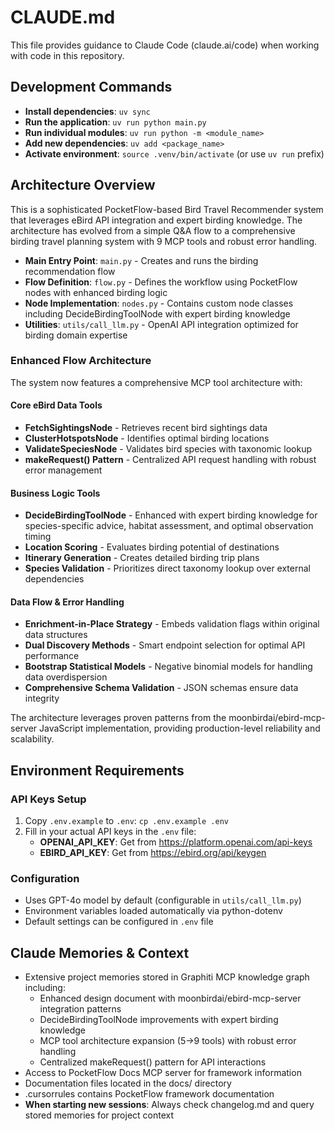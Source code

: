 # CLAUDE.md

This file provides guidance to Claude Code (claude.ai/code) when working with code in this repository.

## Development Commands

- **Install dependencies**: `uv sync`
- **Run the application**: `uv run python main.py`
- **Run individual modules**: `uv run python -m <module_name>`
- **Add new dependencies**: `uv add <package_name>`
- **Activate environment**: `source .venv/bin/activate` (or use `uv run` prefix)

## Architecture Overview

This is a sophisticated PocketFlow-based Bird Travel Recommender system that leverages eBird API integration and expert birding knowledge. The architecture has evolved from a simple Q&A flow to a comprehensive birding travel planning system with 9 MCP tools and robust error handling.

- **Main Entry Point**: `main.py` - Creates and runs the birding recommendation flow
- **Flow Definition**: `flow.py` - Defines the workflow using PocketFlow nodes with enhanced birding logic
- **Node Implementation**: `nodes.py` - Contains custom node classes including DecideBirdingToolNode with expert birding knowledge
- **Utilities**: `utils/call_llm.py` - OpenAI API integration optimized for birding domain expertise

### Enhanced Flow Architecture

The system now features a comprehensive MCP tool architecture with:

#### Core eBird Data Tools
- **FetchSightingsNode** - Retrieves recent bird sightings data
- **ClusterHotspotsNode** - Identifies optimal birding locations
- **ValidateSpeciesNode** - Validates bird species with taxonomic lookup
- **makeRequest() Pattern** - Centralized API request handling with robust error management

#### Business Logic Tools
- **DecideBirdingToolNode** - Enhanced with expert birding knowledge for species-specific advice, habitat assessment, and optimal observation timing
- **Location Scoring** - Evaluates birding potential of destinations
- **Itinerary Generation** - Creates detailed birding trip plans
- **Species Validation** - Prioritizes direct taxonomy lookup over external dependencies

#### Data Flow & Error Handling
- **Enrichment-in-Place Strategy** - Embeds validation flags within original data structures
- **Dual Discovery Methods** - Smart endpoint selection for optimal API performance  
- **Bootstrap Statistical Models** - Negative binomial models for handling data overdispersion
- **Comprehensive Schema Validation** - JSON schemas ensure data integrity

The architecture leverages proven patterns from the moonbirdai/ebird-mcp-server JavaScript implementation, providing production-level reliability and scalability.

## Environment Requirements

### API Keys Setup
1. Copy `.env.example` to `.env`: `cp .env.example .env`
2. Fill in your actual API keys in the `.env` file:
   - **OPENAI_API_KEY**: Get from https://platform.openai.com/api-keys
   - **EBIRD_API_KEY**: Get from https://ebird.org/api/keygen

### Configuration
- Uses GPT-4o model by default (configurable in `utils/call_llm.py`)
- Environment variables loaded automatically via python-dotenv
- Default settings can be configured in `.env` file

## Claude Memories & Context
- Extensive project memories stored in Graphiti MCP knowledge graph including:
  - Enhanced design document with moonbirdai/ebird-mcp-server integration patterns
  - DecideBirdingToolNode improvements with expert birding knowledge
  - MCP tool architecture expansion (5→9 tools) with robust error handling
  - Centralized makeRequest() pattern for API interactions
- Access to PocketFlow Docs MCP server for framework information
- Documentation files located in the docs/ directory
- .cursorrules contains PocketFlow framework documentation
- **When starting new sessions**: Always check changelog.md and query stored memories for project context